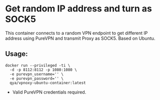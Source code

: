 # Get random IP address and turn as SOCK5
This container connects to a random VPN endpoint to get different IP address using PureVPN and transmit Proxy as SOCK5.
Based on Ubuntu.

## Usage:
```
docker run --privileged -ti \
  -d -p 8112:8112 -p 1080:1080 \
  -e purevpn_username='' \
  -e purevpn_password='' \
  qya/vpnoxy-ubuntu-container:latest
```
* Valid PureVPN credentials required.